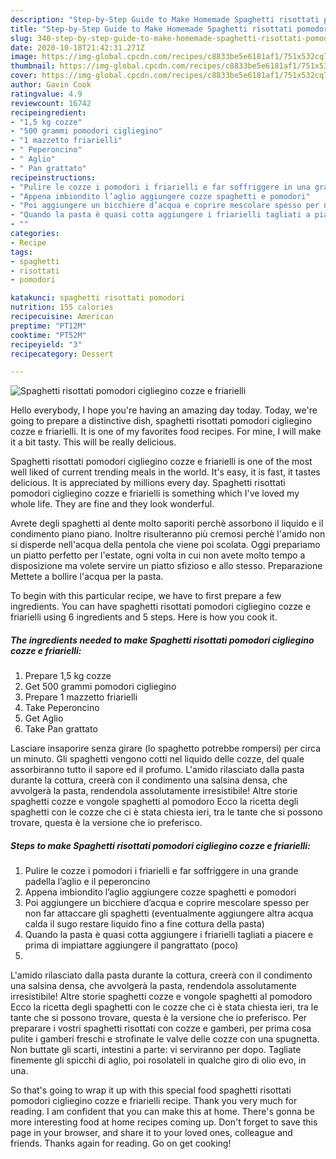 ```yaml
---
description: "Step-by-Step Guide to Make Homemade Spaghetti risottati pomodori cigliegino cozze e friarielli"
title: "Step-by-Step Guide to Make Homemade Spaghetti risottati pomodori cigliegino cozze e friarielli"
slug: 340-step-by-step-guide-to-make-homemade-spaghetti-risottati-pomodori-cigliegino-cozze-e-friarielli
date: 2020-10-18T21:42:31.271Z
image: https://img-global.cpcdn.com/recipes/c8833be5e6181af1/751x532cq70/spaghetti-risottati-pomodori-cigliegino-cozze-e-friarielli-recipe-main-photo.jpg
thumbnail: https://img-global.cpcdn.com/recipes/c8833be5e6181af1/751x532cq70/spaghetti-risottati-pomodori-cigliegino-cozze-e-friarielli-recipe-main-photo.jpg
cover: https://img-global.cpcdn.com/recipes/c8833be5e6181af1/751x532cq70/spaghetti-risottati-pomodori-cigliegino-cozze-e-friarielli-recipe-main-photo.jpg
author: Gavin Cook
ratingvalue: 4.9
reviewcount: 16742
recipeingredient:
- "1,5 kg cozze"
- "500 grammi pomodori cigliegino"
- "1 mazzetto friarielli"
- " Peperoncino"
- " Aglio"
- " Pan grattato"
recipeinstructions:
- "Pulire le cozze i pomodori i friarielli e far soffriggere in una grande padella l’aglio e il peperoncino"
- "Appena imbiondito l’aglio aggiungere cozze spaghetti e pomodori"
- "Poi aggiungere un bicchiere d’acqua e coprire mescolare spesso per non far attaccare gli spaghetti (eventualmente aggiungere altra acqua calda il sugo restare liquido fino a fine cottura della pasta)"
- "Quando la pasta è quasi cotta aggiungere i friarielli tagliati a piacere e prima di impiattare aggiungere il pangrattato (poco)"
- ""
categories:
- Recipe
tags:
- spaghetti
- risottati
- pomodori

katakunci: spaghetti risottati pomodori 
nutrition: 155 calories
recipecuisine: American
preptime: "PT12M"
cooktime: "PT52M"
recipeyield: "3"
recipecategory: Dessert

---
```



![Spaghetti risottati pomodori cigliegino cozze e friarielli](https://img-global.cpcdn.com/recipes/c8833be5e6181af1/751x532cq70/spaghetti-risottati-pomodori-cigliegino-cozze-e-friarielli-recipe-main-photo.jpg)

Hello everybody, I hope you're having an amazing day today. Today, we're going to prepare a distinctive dish, spaghetti risottati pomodori cigliegino cozze e friarielli. It is one of my favorites food recipes. For mine, I will make it a bit tasty. This will be really delicious.

Spaghetti risottati pomodori cigliegino cozze e friarielli is one of the most well liked of current trending meals in the world. It's easy, it is fast, it tastes delicious. It is appreciated by millions every day. Spaghetti risottati pomodori cigliegino cozze e friarielli is something which I've loved my whole life. They are fine and they look wonderful.

Avrete degli spaghetti al dente molto saporiti perchè assorbono il liquido e il condimento piano piano. Inoltre risulteranno più cremosi perchè l&#39;amido non si disperde nell&#39;acqua della pentola che viene poi scolata. Oggi prepariamo un piatto perfetto per l&#39;estate, ogni volta in cui non avete molto tempo a disposizione ma volete servire un piatto sfizioso e allo stesso. Preparazione Mettete a bollire l&#39;acqua per la pasta.


To begin with this particular recipe, we have to first prepare a few ingredients. You can have spaghetti risottati pomodori cigliegino cozze e friarielli using 6 ingredients and 5 steps. Here is how you cook it.

<!--inarticleads1-->

##### The ingredients needed to make Spaghetti risottati pomodori cigliegino cozze e friarielli:

1. Prepare 1,5 kg cozze
1. Get 500 grammi pomodori cigliegino
1. Prepare 1 mazzetto friarielli
1. Take  Peperoncino
1. Get  Aglio
1. Take  Pan grattato


Lasciare insaporire senza girare (lo spaghetto potrebbe rompersi) per circa un minuto. Gli spaghetti vengono cotti nel liquido delle cozze, del quale assorbiranno tutto il sapore ed il profumo. L&#39;amido rilasciato dalla pasta durante la cottura, creerà con il condimento una salsina densa, che avvolgerà la pasta, rendendola assolutamente irresistibile! Altre storie spaghetti cozze e vongole spaghetti al pomodoro Ecco la ricetta degli spaghetti con le cozze che ci è stata chiesta ieri, tra le tante che si possono trovare, questa è la versione che io preferisco. 

<!--inarticleads2-->

##### Steps to make Spaghetti risottati pomodori cigliegino cozze e friarielli:

1. Pulire le cozze i pomodori i friarielli e far soffriggere in una grande padella l’aglio e il peperoncino
1. Appena imbiondito l’aglio aggiungere cozze spaghetti e pomodori
1. Poi aggiungere un bicchiere d’acqua e coprire mescolare spesso per non far attaccare gli spaghetti (eventualmente aggiungere altra acqua calda il sugo restare liquido fino a fine cottura della pasta)
1. Quando la pasta è quasi cotta aggiungere i friarielli tagliati a piacere e prima di impiattare aggiungere il pangrattato (poco)
1. 


L&#39;amido rilasciato dalla pasta durante la cottura, creerà con il condimento una salsina densa, che avvolgerà la pasta, rendendola assolutamente irresistibile! Altre storie spaghetti cozze e vongole spaghetti al pomodoro Ecco la ricetta degli spaghetti con le cozze che ci è stata chiesta ieri, tra le tante che si possono trovare, questa è la versione che io preferisco. Per preparare i vostri spaghetti risottati con cozze e gamberi, per prima cosa pulite i gamberi freschi e strofinate le valve delle cozze con una spugnetta. Non buttate gli scarti, intestini a parte: vi serviranno per dopo. Tagliate finemente gli spicchi di aglio, poi rosolateli in qualche giro di olio evo, in una. 

So that's going to wrap it up with this special food spaghetti risottati pomodori cigliegino cozze e friarielli recipe. Thank you very much for reading. I am confident that you can make this at home. There's gonna be more interesting food at home recipes coming up. Don't forget to save this page in your browser, and share it to your loved ones, colleague and friends. Thanks again for reading. Go on get cooking!
